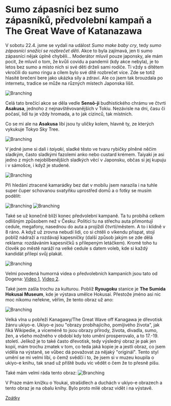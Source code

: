 # Sumo zápasníci bez sumo zápasníků, předvolební kampaň a The Great Wave of Katanazawa


V sobotu 22.4. jsme se vydali na událost _Sumo make baby cry_, tedy _sumo zápasníci snažící se rozbrečet děti_. Akce to byla zajímavá, jen ti sumo zápasníci nějak úplně chyběli... Moderátor mluvil pouze japonsky, ale mám pocit, že mluvil o tom, že kvůli covidu a pandemii (kdy akce nebyla), je to letos bez sumo a místo nich si své děti drželi sami rodiče. Ti vždy s dítětem vkročili do sumo ringu a cílem bylo své dítě rozbrečet více. Zde se totiž hlasité brečení bere jako ukázka síly a zdraví. Ale co jsem tak brouzdala po internetu, tradice se může na různých místech Japonska lišit. 

![Branching](../photos/sumo.jpeg)

Celá tato brečící akce se děla vedle **Sensō-ji** budhistického chrámu ve čtvrti **Asakusa**, jednoho z nejnavštěvovanějších v Tokiu. Nezávisle na dni, času či počasí, lidí tu je vždy hromada, a to jak cizinců, tak místních.

Co se mi ale na **Asakusa** líbí jsou ty uličky kolem, hlavně ty, ze kterých vykukuje Tokyo Sky Tree. 

![Branching](../photos/asakusa_skytree.jpeg)

V jedné jsme si dali i _taiyaki_, sladké těsto ve tvaru rybičky plněné něčím sladkým, často sladkými fazolemi anko nebo custard krémem. Taiyaki je asi jedno z mých nejoblíbenějších sladkých věcí v Japonsku, občas si jej kupuju i v sámošce, i když je studené.

![Branching](../photos/asakusa_taiyaki.jpeg)

Při hledání ztracené kamarádky bez dat v mobilu jsem narazila i na tuhle super čuper schovanou svatyňku uprostřed domů a o fotky se musím podělit:

![Branching](../photos/asakusa_mini1.jpeg)
![Branching](../photos/asakusa_mini2.jpeg)

Také se už konečně blíží konec předvolební kampaně. Ta tu probíhá celkem odlišným způsobem než v Česku: Politici tu na střechu auta přimontují cedule, megafony, nasednou do auta a projíždí čtvrtí/městem. A to i klidně v 8 ráno. A když už zrovna nebudí lidi, co si chtěli o víkendu přispat, stojí poblíž nádraží a rozdávají kapesníčky (další způsob jakým se zde dělá reklama: rozdáváním kapesníčků s přilepeným letáčkem). Kromě toho tu člověk po městě naráží na velké cedule s datem voleb, kde si každý kandidát přilepí svůj plakát.

![Branching](../photos/predvolebni_kampan.jpeg)

Velmi povedená humorná videa o předvolebních kampaních jsou tato od Dogena: [Video 1](https://www.youtube.com/watch?v=AOJAxf9XpoQ), [Video 2](https://www.youtube.com/watch?v=lMA4X2Tpf5s).


Také jsem zašla trochu za kulturou. Poblíž **Ryougoku** stanice je **The Sumida Hokusai Museum**, kde je výstava umělce Hokusai. Přestože jméno asi nic moc nikomu neřekne, věřím, že tento obraz už ano:

![Branching](../photos/hokusai_wave.jpeg)

Velká vlna u pobřeží Kanagawy/The Great Wave off Kanagawa je dřevotisk žánru ukiyo-e. Ukiyo-e jsou "obrazy probíhajícího, pomíjivého života", jak říká Wikipedie, a víceméně to jsou obrazy přírody, života, divadla, sumo, žen, a všeho možného v období kdy toto umění prosperovalo, a to 17.-19. století. 
Jelikož je to také často dřevotisk, tedy výsledný obraz je pak jen kopií, mám trochu zmatek v tom, co teda jaká kopie je a jestli obraz, co jsem viděla na výstaně, se vůbec dá považovat za nějaký "originál". Tento styl umění se mi velmi líbí, o čemž svědčí i to, že jsem si v muzeu koupila o ukiyo-e knihu, tak snad už příště budu víc vědět o čem že to přesně píšu.

Také mám velmi ráda tento obraz:
![Branching](../photos/hokusai_ghost.jpeg)

V Praze mám knížku o Youkai, strašidlech a duchách v ukiyo-e obrazech a tento obraz je na obalu knihy. Bylo proto milé obraz vidět i na výstavě.

[Zpátky](../)
